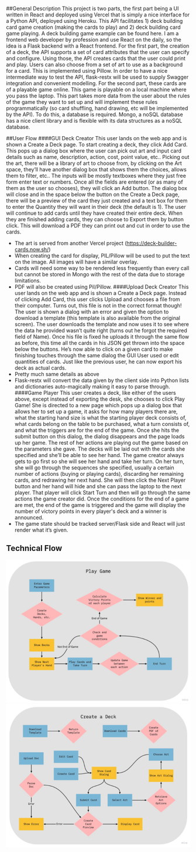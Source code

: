 ##General Description
This project is two parts, the first part being a UI written in React and deployed using Vercel that is simply a nice interface for a Python API, deployed using Heroku. This API facilitates 1) deck building card game creation (making the cards to play) and 2) deck building card game playing. A deck building game example can be found here. I am a frontend web developer by profession and use React on the daily, so the idea is a Flask backend with a React frontend. 
For the first part, the creation of a deck, the API supports a set of card attributes that the user can specify and configure. Using those, the API creates cards that the user could print and play. Users can also choose from a set of art to use as a background for a card. This is implemented using Pillow. In order to have a nice intermediate way to test the API, flask-restx will be used to supply Swagger integration and convenient modelling.
For the second part, these cards are of a playable game online. This game is playable on a local machine where you pass the laptop. This part takes more data from the user about the rules of the game they want to set up and will implement these rules programmatically (so card shuffling, hand drawing, etc will be implemented by the API). To do this, a database is required. Mongo, a noSQL database has a nice client library and is flexible with its data structures as a noSQL database.

##User Flow
####GUI Deck Creator
This user lands on the web app and is shown a Create a Deck page. To start creating a deck, they click Add Card. This pops up a dialog box where the user can pick out art and input card details such as name, description, action, cost, point value, etc.. Picking out the art, there will be a library of art to choose from, by clicking on the Art space, they’ll have another dialog box that shows them the choices, allows them to filter, etc.. The inputs will be mostly textboxes where they just free form enter text or numbers. Once all the fields are entered (or as many of them as the user so chooses), they will click an Add button.
The dialog box will close and in the space below the button on the Create a Deck page, there will be a preview of the card they just created and a text box for them to enter the Quantity they will want in their deck (the default is 1). 
The user will continue to add cards until they have created their entire deck. When they are finished adding cards, they can choose to Export them by button click. This will download a PDF they can print out and cut in order to use the cards. 
- The art is served from another Vercel project (https://deck-builder-cards.now.sh/)
- When creating the card for display, PIL/Pillow will be used to put the text on the image. All images will have a similar overlay.
- Cards will need some way to be rendered less frequently than every call but cannot be stored in Mongo with the rest of the data due to storage limitations.
- PDF will also be created using Pil/Pillow.
####Upload Deck Creator
This user lands on the web app and is shown a Create a Deck page. Instead of clicking Add Card, this user clicks Upload and chooses a file from their computer. Turns out, this file is not in the correct format though! The user is shown a dialog with an error and given the option to download a template (this template is also available from the original screen). The user downloads the template and now uses it to see where the data he provided wasn’t quite right (turns out he forgot the required field of Name).
Once his file is fixed he uploads it through the same flow as before, this time all the cards in his JSON get thrown into the space below the buttons. He’s now able to click on a given card to make finishing touches through the same dialog the GUI User used or edit quantities of cards. Just like the previous user, he can now export his deck as actual cards.
- Pretty much same details as above
- Flask-restx will convert the data given by the client side into Python lists and dictionaries auto-magically making it easy to parse through.
####Game Player
This user creates a deck, like either of the users above, except instead of exporting the desk, she chooses to click Play Game! She is directed to a new page which pops up a dialog box that allows her to set up a game, it asks for how many players there are, what the starting hand size is what the starting player deck consists of, what cards belong on the table to be purchased, what a turn consists of, and what the triggers are for the end of the game. Once she hits the submit button on this dialog, the dialog disappears and the page loads up her game.
The rest of her actions are playing out the game based on the parameters she gave. The decks will be laid out with the cards she specified and she’ll be able to see her hand. The game creator always gets to go first so she will see her hand and take her turn. On her turn, she will go through the sequences she specified, usually a certain number of actions (buying or playing cards), discarding her remaining cards, and redrawing her next hand. She will then click the Next Player button and her hand will hide and she can pass the laptop to the next player. That player will click Start Turn and then will go through the same actions the game creator did.
Once the conditions for the end of a game are met, the end of the game is triggered and the game will display the number of victory points in every player's deck and a winner is announced. 
- The game state should be tracked server/Flask side and React will just render what it’s given.

## Technical Flow

![Game Flow](./images/game_flow.png)
![Create](./images/create_flow.png)